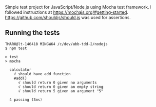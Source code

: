Simple test project for JavaScript/Node.js using Mocha test framework. I followed instructions at https://mochajs.org/#getting-started. https://github.com/shouldjs/should.js was used for assertions.

## Running the tests

```
TMARO@lt-146418 MINGW64 /c/dev/ubb-tdd-2/nodejs
$ npm test

> test
> mocha

  calculator
    √ should have add function
    #add()
      √ should return 0 given no arguments
      √ should return 0 given an empty string
      √ should return 5 given an argument "5"

  4 passing (3ms)

```